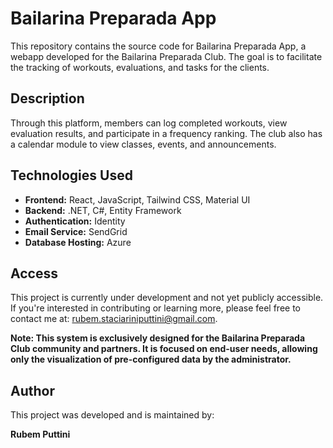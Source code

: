 # Bailarina Preparada App

This repository contains the source code for Bailarina Preparada App, a webapp developed for the Bailarina Preparada Club. The goal is to facilitate the tracking of workouts, evaluations, and tasks for the clients.

## Description

Through this platform, members can log completed workouts, view evaluation results, and participate in a frequency ranking. The club also has a calendar module to view classes, events, and announcements.

## Technologies Used

- **Frontend:** React, JavaScript, Tailwind CSS, Material UI
- **Backend:** .NET, C#, Entity Framework
- **Authentication:** Identity
- **Email Service:** SendGrid
- **Database Hosting:** Azure

## Access

This project is currently under development and not yet publicly accessible. If you're interested in contributing or learning more, please feel free to contact me at: rubem.staciariniputtini@gmail.com.

**Note: This system is exclusively designed for the Bailarina Preparada Club community and partners. It is focused on end-user needs, allowing only the visualization of pre-configured data by the administrator.**

## Author

This project was developed and is maintained by:

**Rubem Puttini**
